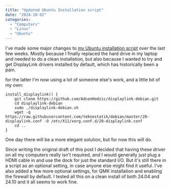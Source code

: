 ```yaml
---
title: "Updated Ubuntu Installation script"
date: "2024-10-02"
categories: 
  - "Computers"
  - "Linux"
  - "Ubuntu"
---
```

I've made some major changes to [my Ubuntu installation script](https://github.com/teknostatik/deploy_ubuntu/blob/main/deploy_ubuntu.sh) over the last few weeks. Mostly because I finally replaced the hard drive in my laptop and needed to do a clean installation, but also because I wanted to try and get DisplayLink drivers installed by default, which has historically been a pain.

for the latter I'm now using a lot of someone else's work, and a little bit of my own:

    install_displaylink() {
        git clone https://github.com/AdnanHodzic/displaylink-debian.git
        cd displaylink-debian
        sudo ./displaylink-debian.sh
        wget -q https://raw.githubusercontent.com/teknostatik/debian/master/20-displaylink.conf -O /etc/X11/xorg.conf.d/20-displaylink.conf
        cd ..
    }

One day there will be a more elegant solution, but for now this will do.

Since writing the original draft of this post I decided that having these driver on all my computers really isn't required, and I would generally just plug a HDMI cable in and use the dock for just the standard I/O. But it's still there in a script as an optional setting, in case anyone else might find it useful. I've also added a few more optional settings, for QMK installation and enabling the firewall by default. I tested all this on a clean install of both 24.04 and 24.10 and it all seems to work fine.